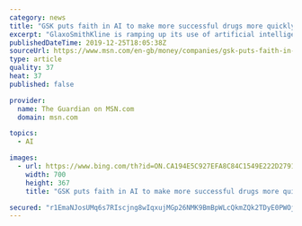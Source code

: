```yaml
---
category: news
title: "GSK puts faith in AI to make more successful drugs more quickly"
excerpt: "GlaxoSmithKline is ramping up its use of artificial intelligence and recruiting 80 AI specialists by the end of 2020 as it turns to cutting-edge computing to develop medicines of the future. However,"
publishedDateTime: 2019-12-25T18:05:38Z
sourceUrl: https://www.msn.com/en-gb/money/companies/gsk-puts-faith-in-ai-to-make-more-successful-drugs-more-quickly/ar-BBYkTeA
type: article
quality: 37
heat: 37
published: false

provider:
  name: The Guardian on MSN.com
  domain: msn.com

topics:
  - AI

images:
  - url: https://www.bing.com/th?id=ON.CA194E5C927EFA8C84C1549E222D2791
    width: 700
    height: 367
    title: "GSK puts faith in AI to make more successful drugs more quickly"

secured: "r1EmaNJosUMq6s7RIscjng8wIqxujMGp26NMK9BmBpWLcQkmZQk2TDyE0PWOjHXx4Jy4EPCh5I7PIJTyzuHCXbf29b5P8VdkbINWRUOg39CUc0U6Qdw+G+QD9LCl57x4mZQMQWDSZBzwFlrVeVdOuMUReP7mow4zYsnx2yFY9wdp6o2H+NaEyAnWWqflD52wpkxhqu/YtCPHslhma4hzjT6YyiLoOPVY6JFvS+qWtxWfwgBy8rq/7db4HYzjf84UdsAQ9WFVHEgDHCWHUPqYFA==;Bsl7a34kLDRhHpl5gWNvnw=="
---
```


